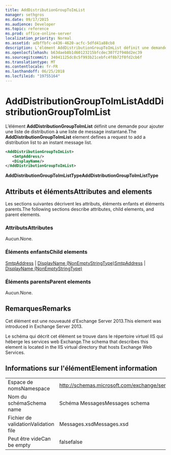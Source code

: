 ```yaml
---
title: AddDistributionGroupToImList
manager: sethgros
ms.date: 09/17/2015
ms.audience: Developer
ms.topic: reference
ms.prod: office-online-server
localization_priority: Normal
ms.assetid: adbffbfc-e436-4620-acfc-5dfd41a88cb8
description: L’élément AddDistributionGroupToImList définit une demande pour ajouter une liste de distribution à une liste de message instantané.
ms.openlocfilehash: b63daeb8b1d60123215bfcdec307f2f948d2ec39
ms.sourcegitcommit: 34041125dc8c5f993b21cebfc4f8b72f0fd2cb6f
ms.translationtype: MT
ms.contentlocale: fr-FR
ms.lasthandoff: 06/25/2018
ms.locfileid: "19755164"
---
```

# <a name="adddistributiongrouptoimlist"></a><span data-ttu-id="57cd1-103">AddDistributionGroupToImList</span><span class="sxs-lookup"><span data-stu-id="57cd1-103">AddDistributionGroupToImList</span></span>

<span data-ttu-id="57cd1-104">L’élément **AddDistributionGroupToImList** définit une demande pour ajouter une liste de distribution à une liste de message instantané.</span><span class="sxs-lookup"><span data-stu-id="57cd1-104">The **AddDistributionGroupToImList** element defines a request to add a distribution list to an instant message list.</span></span> 
  
```XML
<AddDistributionGroupToImList>
   <SmtpAddress/>
   <DisplayName/>
</AddDistributionGroupToImList>
```

 <span data-ttu-id="57cd1-105">**AddDistributionGroupToImListType**</span><span class="sxs-lookup"><span data-stu-id="57cd1-105">**AddDistributionGroupToImListType**</span></span>
## <a name="attributes-and-elements"></a><span data-ttu-id="57cd1-106">Attributs et éléments</span><span class="sxs-lookup"><span data-stu-id="57cd1-106">Attributes and elements</span></span>

<span data-ttu-id="57cd1-107">Les sections suivantes décrivent les attributs, éléments enfants et éléments parents.</span><span class="sxs-lookup"><span data-stu-id="57cd1-107">The following sections describe attributes, child elements, and parent elements.</span></span>
  
### <a name="attributes"></a><span data-ttu-id="57cd1-108">Attributs</span><span class="sxs-lookup"><span data-stu-id="57cd1-108">Attributes</span></span>

<span data-ttu-id="57cd1-109">Aucun.</span><span class="sxs-lookup"><span data-stu-id="57cd1-109">None.</span></span>
  
### <a name="child-elements"></a><span data-ttu-id="57cd1-110">Éléments enfants</span><span class="sxs-lookup"><span data-stu-id="57cd1-110">Child elements</span></span>

<span data-ttu-id="57cd1-111">[SmtpAddress](smtpaddress.md) | [DisplayName (NonEmptyStringType)](displayname-nonemptystringtype.md)</span><span class="sxs-lookup"><span data-stu-id="57cd1-111">[SmtpAddress](smtpaddress.md) | [DisplayName (NonEmptyStringType)](displayname-nonemptystringtype.md)</span></span>
  
### <a name="parent-elements"></a><span data-ttu-id="57cd1-112">Éléments parents</span><span class="sxs-lookup"><span data-stu-id="57cd1-112">Parent elements</span></span>

<span data-ttu-id="57cd1-113">Aucun.</span><span class="sxs-lookup"><span data-stu-id="57cd1-113">None.</span></span>
  
## <a name="remarks"></a><span data-ttu-id="57cd1-114">Remarques</span><span class="sxs-lookup"><span data-stu-id="57cd1-114">Remarks</span></span>

<span data-ttu-id="57cd1-115">Cet élément est une nouveauté d'Exchange Server 2013.</span><span class="sxs-lookup"><span data-stu-id="57cd1-115">This element was introduced in Exchange Server 2013.</span></span>
  
<span data-ttu-id="57cd1-116">Le schéma qui décrit cet élément se trouve dans le répertoire virtuel IIS qui héberge les services web Exchange.</span><span class="sxs-lookup"><span data-stu-id="57cd1-116">The schema that describes this element is located in the IIS virtual directory that hosts Exchange Web Services.</span></span>
  
## <a name="element-information"></a><span data-ttu-id="57cd1-117">Informations sur l'élément</span><span class="sxs-lookup"><span data-stu-id="57cd1-117">Element information</span></span>

|||
|:-----|:-----|
|<span data-ttu-id="57cd1-118">Espace de noms</span><span class="sxs-lookup"><span data-stu-id="57cd1-118">Namespace</span></span>  <br/> |http://schemas.microsoft.com/exchange/services/2006/messages  <br/> |
|<span data-ttu-id="57cd1-119">Nom du schéma</span><span class="sxs-lookup"><span data-stu-id="57cd1-119">Schema name</span></span>  <br/> |<span data-ttu-id="57cd1-120">Schéma Messages</span><span class="sxs-lookup"><span data-stu-id="57cd1-120">Messages schema</span></span>  <br/> |
|<span data-ttu-id="57cd1-121">Fichier de validation</span><span class="sxs-lookup"><span data-stu-id="57cd1-121">Validation file</span></span>  <br/> |<span data-ttu-id="57cd1-122">Messages.xsd</span><span class="sxs-lookup"><span data-stu-id="57cd1-122">Messages.xsd</span></span>  <br/> |
|<span data-ttu-id="57cd1-123">Peut être vide</span><span class="sxs-lookup"><span data-stu-id="57cd1-123">Can be empty</span></span>  <br/> |<span data-ttu-id="57cd1-124">false</span><span class="sxs-lookup"><span data-stu-id="57cd1-124">false</span></span>  <br/> |
   

